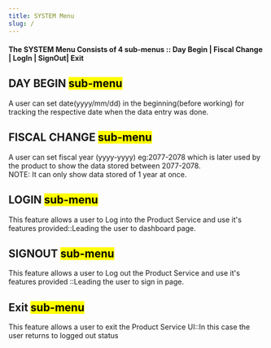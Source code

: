 ```yaml
---
title: SYSTEM Menu
slug: /
---
```


<h4>

The SYSTEM Menu Consists of 4 sub-menus :: Day Begin | Fiscal Change | LogIn | SignOut| Exit

</h4>

## DAY BEGIN <mark>sub-menu</mark>

A user can set date(yyyy/mm/dd) in the beginning(before working) for tracking the respective date when the data entry was done.

## FISCAL CHANGE <mark>sub-menu</mark>

A user can set fiscal year (yyyy-yyyy) eg:2077-2078 which is later used by the product to show the data stored between 2077-2078.
<br/>NOTE: It can only show data stored of 1 year at once.

## LOGIN <mark>sub-menu</mark>

This feature allows a user to Log into the Product Service and use it's features provided::Leading the user to dashboard page.

## SIGNOUT <mark>sub-menu</mark>

This feature allows a user to Log out the Product Service and use it's features provided
::Leading the user to sign in page.

## Exit <mark>sub-menu</mark>

This feature allows a user to exit the Product Service UI::In this case the user returns to logged out status

